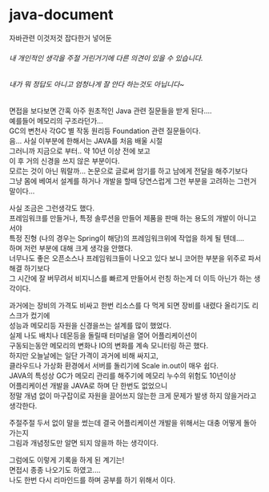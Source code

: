 # java-document

자바관련 이것저것 잡다한거 넣어둔    

###### 내 개인적인 생각을 주절 거린거기에 다른 의견이 있을 수 있습니다.
###### 내가 뭐 정답도 아니고 엄청나게 잘 안다 하는것도 아닙니다~

면접을 보다보면 간혹 아주 원초적인 Java 관련 질문들을 받게 된다....   
예를들어 메모리의 구조라던가...   
GC의 변천사 각GC 별 작동 원리등 Foundation 관련 질문들이다.   
음... 사실 이부분에 한해서는 JAVA를 처음 배울 시절   
그러니까 지금으로 부터.. 약 10년 이상 전에 보고   
이 후 거의 신경을 쓰지 않은 부분이다.   
모르는 것이 아닌 뭐랄까... 논문으로 글로써 암기를 하고 남에게 전달을 해주기보다   
그냥 몸에 베여서 설계를 하거나 개발을 할때 당연스럽게 그런 부분을 고려하는 그런거 말이다...   

사실 조금은 그런생각도 했다.   
프레임워크를 만들거나, 특정 솔루션을 만들어 제품을 판매 하는 용도의 개발이 아니고서야   
특정 진형 (나의 경우는 Spring이 해당)의 프레임워크위에 작업을 하게 될 텐데....   
하며 저런 부분에 대해 크게 생각을 안했다.   
너무나도 좋은 오픈소스나 프레임워크들이 나오고 있다 보니 코어한 부분을 위주로 파서 해결 하기보다   
그 시간에 잘 버무려서 비지니스를 빠르게 만들어서 런칭 하는게 더 이득 아닌가 하는 생각이다.   

과거에는 장비의 가격도 비싸고 한번 리소스를 다 먹게 되면 장비를 내렸다 올리기도 리스크가 컸기에   
성능과 메모리등 자원을 신경을쓰는 설계를 많이 했었다.   
실제 나도 배치나 데몬등을 돌릴때 터미널을 열어 어플리케이션이   
구동되는동안 메모리의 변화나 IO의 변화를 계속 모니터링 하곤 했다.   
하지만 오늘날에는 일단 가격이 과거에 비해 싸지고,    
클라우드나 가상화 환경에서 서버를 돌리기에 Scale in.out이 매우 쉽다.   
JAVA의 특성상 GC가 메모리 관리를 해주기에 메모리 누수의 위험도 10년이상   
어플리케이션 개발을 JAVA로 하며 단 한번도 없었으니   
정말 개념 없이 마구잡이로 자원을 끌어쓰지 않는한 크게 문제가 발생 하지 않을거라고 생각한다.   

주절주절 두서 없이 말을 썼는데 결국 어플리케이션 개발을 위해서는 대충 어떻게 돌아가는지   
그림과 개념정도만 알면 되지 않을까 하는 생각이다.   

그럼에도 이렇게 기록을 하게 된 계기는!   
면접시 종종 나오기도 하였고....   
나도 한번 다시 리마인드를 하며 공부를 하기 위해서 이다.
